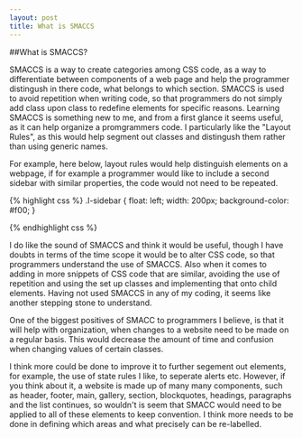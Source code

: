 ```yaml
---
layout: post
title: What is SMACCS
---
```


##What is SMACCS?

SMACCS is a way to create categories among CSS code, as a way to differentiate between components of a web page and help the programmer distingush
in there code, what belongs to which section. SMACCS is used to avoid repetition when writing code, so that programmers do not simply add class upon class
to redefine elements for specific reasons. Learning SMACCS is something new to me, and from a first glance it seems useful, as it can help organize a promgrammers
code. I particularly like the "Layout Rules", as this would help segment out classes and distingush them rather than using generic names. 

For example, here below, layout rules would help distinguish elements on a webpage, if for example a programmer would like to include a 
second sidebar with similar properties, the code would not need to be repeated.


{% highlight css %}
.l-sidebar {
  float: left;
  width: 200px;
  background-color: #f00;
}

{% endhighlight css %}

I do like the sound of SMACCS and think it would be useful, though I have doubts in terms of the time scope it would be to alter CSS code, so that
programmers understand the use of SMACCS. Also when it comes to adding in more snippets of CSS code that are similar, avoiding the use of repetition and using
the set up classes and implementing that onto child elements. Having not used SMACCS in any of my coding, it seems like another stepping stone to understand.

One of the biggest positives of SMACC to programmers I believe, is that it will help with organization, when changes to a website need to be made on a regular basis. This would decrease the amount of time and confusion when changing values of certain classes.

I think more could be done to improve it to further segement out elements, for example, the use of state rules I like, to seperate alerts etc. However, 
if you think about it, a website is made up of many many components, such as header, footer, main, gallery, section, blockquotes, headings, paragraphs and the 
list continues, so wouldn't is seem that SMACC would need to be applied to all of these elements to keep convention. I think more needs to be done
in defining which areas and what precisely can be re-labelled.
 
